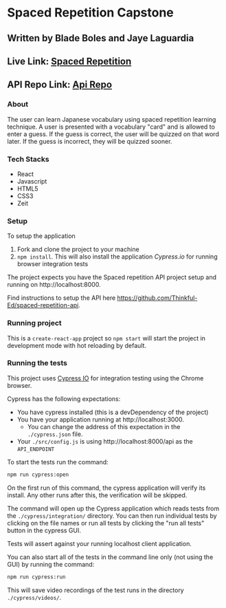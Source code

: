 # Spaced Repetition Capstone

## Written by Blade Boles and Jaye Laguardia

## Live Link: [Spaced Repetition](https://weebify.bladeboles.now.sh)

## API Repo Link: [Api Repo](https://github.com/thinkful-ei-jaguar/Cap-2-Server-Jaye-Blade)

### About
The user can learn Japanese vocabulary using spaced repetition learning technique.  A user is presented with a vocabulary "card" and is allowed to enter a guess.  If the guess is correct, the user will be quizzed on that word later.  If the guess is incorrect, they will be quizzed sooner.

### Tech Stacks
- React
- Javascript
- HTML5
- CSS3
- Zeit

### Setup

To setup the application

1. Fork and clone the project to your machine
2. `npm install`. This will also install the application *Cypress.io* for running browser integration tests

The project expects you have the Spaced repetition API project setup and running on http://localhost:8000.

Find instructions to setup the API here https://github.com/Thinkful-Ed/spaced-repetition-api.

### Running project

This is a `create-react-app` project so `npm start` will start the project in development mode with hot reloading by default.

### Running the tests

This project uses [Cypress IO](https://docs.cypress.io) for integration testing using the Chrome browser.

Cypress has the following expectations:

- You have cypress installed (this is a devDependency of the project)
- You have your application running at http://localhost:3000.
  - You can change the address of this expectation in the `./cypress.json` file.
- Your `./src/config.js` is using http://localhost:8000/api as the `API_ENDPOINT`

To start the tests run the command:

```bash
npm run cypress:open
```

On the first run of this command, the cypress application will verify its install. Any other runs after this, the verification will be skipped.

The command will open up the Cypress application which reads tests from the `./cypress/integration/` directory. You can then run individual tests by clicking on the file names or run all tests by clicking the "run all tests" button in the cypress GUI.

Tests will assert against your running localhost client application.

You can also start all of the tests in the command line only (not using the GUI) by running the command:

```bash
npm run cypress:run
```

This will save video recordings of the test runs in the directory `./cypress/videos/`.

